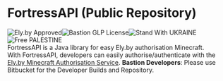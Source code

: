 # FortressAPI (Public Repository)
![Ely.by Approved](https://img.shields.io/badge/Ely.by-Approved)![Bastion GLP License](https://img.shields.io/badge/Bastion-GLP%20v1.05-blue)![Stand With UKRAINE](https://img.shields.io/badge/Stand%20With-UKRAINE-yellow)![Free PALESTINE](https://img.shields.io/badge/Free-PALESTINE-darkgreen)<br>
FortressAPI is a Java library for easy Ely.by authorisation Minecraft.  
With FortressAPI, developers can easily authorise/authenticate with the [Ely.by Minecraft Authorisation Service](https://ely.by).
**Bastion Developers**: Please use Bitbucket for the Developer Builds and Repository.  
